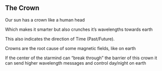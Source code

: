 ## The Crown

Our sun has a crown like a human head 

Which makes it smarter but also crunches it’s wavelengths towards earth

This also indicates the direction of Time (Past/Future).

Crowns are the root cause of some magnetic fields, like on earth 

If the center of the starmind can “break through” the barrier of this crown it can send higher wavelength messages and control day/night on earth